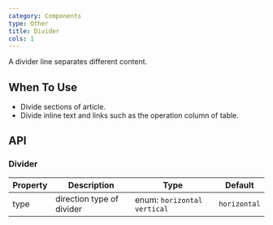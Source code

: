 ```yaml
---
category: Components
type: Other
title: Divider
cols: 1
---
```


A divider line separates different content.

## When To Use

- Divide sections of article.
- Divide inline text and links such as the operation column of table.

## API

### Divider

Property | Description | Type | Default
---------|-------------|------|--------
type | direction type of divider | enum: `horizontal` `vertical` | `horizontal`
